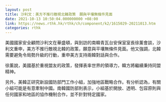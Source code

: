 ```yaml
---
layout: post
title: 沙利文：美方不推行敵視北韓政策　願與平壤無條件見面
date: 2021-10-13 10:50:04.000000000 +08:00
link: https://news.rthk.hk/rthk/ch/component/k2/1615029-20211013.htm
categories: rthk
---
```


美國國家安全顧問沙利文在華盛頓，與到訪的南韓青瓦台安保室室長徐薰會談，沙利文重申，美方不推行敵視北韓的政策，願意與平壤無條件見面。他又強調，北韓需要避免令局勢升級的行動，重申美方支持兩韓對話與合作。

徐薰說，美國基於重視盟友的政策，發揮表率世界的領導力，韓方將繼續秉持同盟精神。

另外，美韓正研究新設國防部門工作小組，加強地區戰略合作。有分析認為，有關小組可能是有意牽制中國。南韓國防部則表示，小組基於開放、透明、包容原則與任何國家和地區的協作機制合作，並不針對特定國家。
